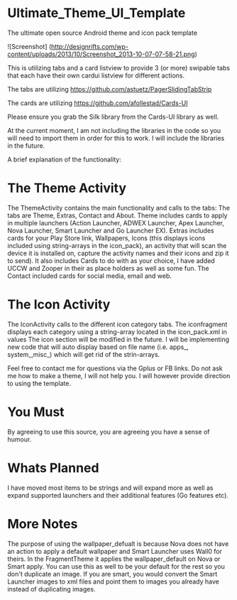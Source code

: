 Ultimate_Theme_UI_Template
==========================

The ultimate open source Android theme and icon pack template

![Screenshot] (http://designrifts.com/wp-content/uploads/2013/10/Screenshot_2013-10-07-07-58-21.png)

This is utilizing tabs and a card listview to provide 3 (or more) swipable tabs that each have their own cardui listview for different actions.

The tabs are utilizing https://github.com/astuetz/PagerSlidingTabStrip

The cards are utilizing https://github.com/afollestad/Cards-UI

Please ensure you grab the Silk library from the Cards-UI library as well.

At the current moment, I am not including the libraries in the code so you will need to import them in order for this to work. I will include the libraries in the future.

A brief explanation of the functionality:

The Theme Activity
==========================

The ThemeActivity contains the main functionality and calls to the tabs:
The tabs are Theme, Extras, Contact and About. 
Theme includes cards to apply in multiple launchers (Action Launcher, ADWEX Launcher, Apex Launcher, Nova Launcher, Smart Launcher and Go Launcher EX).
Extras includes cards for your Play Store link, Wallpapers, Icons (this displays icons included using string-arrays in the icon_pack), an activity that will scan the device it is installed on, capture the activity names and their icons and zip it to send).
It also includes Cards to do with as your choice, I have added UCCW and Zooper in their as place holders as well as some fun.
The Contact included cards for social media, email and web.

The Icon Activity
==========================
The IconActivity calls to the different icon category tabs.
The iconfragment displays each category using a string-array located in the icon_pack.xml in values
The icon section will be modified in the future. I will be implementing new code that will auto display based on file name (i.e. apps_, system_,misc_) which will get rid of the strin-arrays.

Feel free to contact me for questions via the Gplus or FB links. Do not ask me how to make a theme, I will not help you. I will however provide direction to using the template.

You Must
==========================
By agreeing to use this source, you are agreeing you have a sense of humour. 

Whats Planned
==========================
I have moved most items to be strings and will expand more as well as expand supported launchers and their additional features (Go features etc).

More Notes
==========================
The purpose of using the wallpaper_defualt is because Nova does not have an action to apply a default wallpaper and Smart Launcher uses Wall0 for theirs.
In the FragmentTheme it applies the wallpaper_default on Nova or Smart apply. You can use this as well to be your default for the rest so you don't duplicate an image.
If you are smart, you would convert the Smart Launcher images to xml files and point them to images you already have instead of duplicating images.




